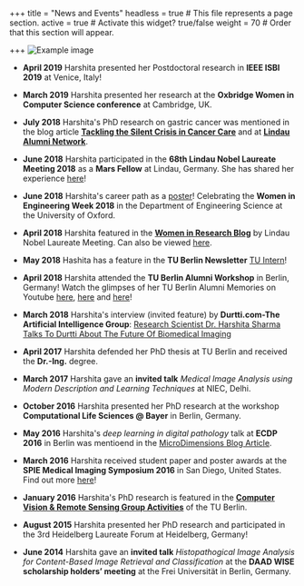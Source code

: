 +++
title = "News and Events"
headless = true  # This file represents a page section.
active = true  # Activate this widget? true/false
weight = 70  # Order that this section will appear.

+++
![Example image](/static/img/1.png)
* __April 2019__ Harshita presented her Postdoctoral research in __IEEE ISBI 2019__ at Venice, Italy!

* __March 2019__ Harshita presented her research at the __Oxbridge Women in Computer Science conference__ at Cambridge, UK.

* __July 2018__ Harshita's PhD research on gastric cancer was mentioned in the blog article __[Tackling the Silent Crisis in Cancer Care](https://www.lindau-nobel.org/blog-tackling-the-silent-crisis-in-cancer-care-with-innovation/)__ and at __[Lindau Alumni Network](https://www.lindau-alumni-network.org/news/91410)__.

* __June 2018__ Harshita participated in the __68th Lindau Nobel Laureate Meeting 2018__ as a __Mars Fellow__ at Lindau, Germany. She has shared her experience [here](https://www.lindau-nobel.org/blog-young-scientists-report-about-lino18/)!

* __June 2018__ Harshita's career path as a [poster](http://www.eng.ox.ac.uk/about/news/wie-profiles/Harshita_Sharma.pdf/view)! Celebrating the __Women in Engineering Week 2018__ in the Department of Engineering Science at the University of Oxford.

* __April 2018__ Harshita featured in the __[Women in Research Blog](https://www.lindau-nobel.org/blog-women-in-research-at-lino18-harshita-sharma-from-india/)__ by Lindau Nobel Laureate Meeting. Can also be viewed [here](https://womeninresearchblog.wordpress.com/2018/06/20/harshita-india/).

*  __May 2018__ Hashita has a feature in the __TU Berlin Newsletter__ [TU Intern](http://archiv.pressestelle.tu-berlin.de/tui/18mai/#12)!

* __April 2018__ Harshita attended the __TU Berlin Alumni Workshop__ in Berlin, Germany! Watch the glimpses of her TU Berlin Alumni Memories on Youtube [here](https://www.youtube.com/watch?v=D7yekbLkCTg), [here](https://www.youtube.com/watch?v=zhbx66737q0) and [here](https://www.youtube.com/watch?v=0R_ngxr-kUU)!

* __March 2018__ Harshita's interview (invited feature) by __Durtti.com-The Artificial Intelligence Group__: [Research Scientist Dr. Harshita Sharma Talks To Durtti About The Future Of Biomedical Imaging](http://www.durtti.com/research-scientist-dr-harshita-sharma-talks-durtti-future-biomedical-imaging/)

* __April 2017__ Harshita defended her PhD thesis at TU Berlin and received the __Dr.-Ing.__ degree.

* __March 2017__ Harshita gave an __invited talk__ *Medical Image Analysis using Modern Description and Learning Techniques* at NIEC, Delhi.

* __October 2016__ Harshita presented her PhD research at the workshop __Computational Life Sciences @ Bayer__ in Berlin, Germany.

* __May 2016__ Harshita's *deep learning in digital pathology* talk at __ECDP 2016__ in Berlin was mentioend in the [MicroDimensions Blog Article](https://micro-dimensions.com/blog/2016/7/28/berlin-calling-what-was-going-on-at-ecdp-2016). 

* __March 2016__ Harshita received student paper and poster awards at the __SPIE Medical Imaging Symposium 2016__ in San Diego, United States. Find out more [here](http://spie.org/about-spie/press-room/event-news-details/spie-medical-imaging-2016-news-and-photos)!

* __January 2016__ Harshita's PhD research is featured in the __[Computer Vision & Remote Sensing Group Activities](http://www.cv.tu-berlin.de/menue/aktivitaeten/mitarbeiter_praesentieren_ihre_arbeiten/harshita_sharma/)__ of the TU Berlin.

* __August 2015__ Harshita presented her PhD research and participated in the 3rd Heidelberg Laureate Forum at Heidelberg, Germany!

* __June 2014__ Harshita gave an __invited talk__ *Histopathogical Image Analysis for Content-Based Image Retrieval and Classification*
at the __DAAD WISE scholarship holders’ meeting__ at the Frei Universität in Berlin, Germany. 


